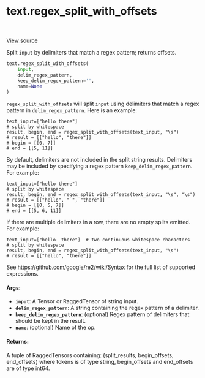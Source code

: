 <div itemscope itemtype="http://developers.google.com/ReferenceObject">
<meta itemprop="name" content="text.regex_split_with_offsets" />
<meta itemprop="path" content="Stable" />
</div>

# text.regex_split_with_offsets

<!-- Insert buttons and diff -->

<table class="tfo-notebook-buttons tfo-api" align="left">
</table>

<a target="_blank" href="https://github.com/tensorflow/text/tree/master/tensorflow_text/python/ops/regex_split_ops.py">View source</a>



Split `input` by delimiters that match a regex pattern; returns offsets.

``` python
text.regex_split_with_offsets(
    input,
    delim_regex_pattern,
    keep_delim_regex_pattern='',
    name=None
)
```



<!-- Placeholder for "Used in" -->

`regex_split_with_offsets` will split `input` using delimiters that match a
regex pattern in `delim_regex_pattern`. Here is an example:

```
text_input=["hello there"]
# split by whitespace
result, begin, end = regex_split_with_offsets(text_input, "\s")
# result = [["hello", "there"]]
# begin = [[0, 7]]
# end = [[5, 11]]
```

By default, delimiters are not included in the split string results.
Delimiters may be included by specifying a regex pattern
`keep_delim_regex_pattern`. For example:

```
text_input=["hello there"]
# split by whitespace
result, begin, end = regex_split_with_offsets(text_input, "\s", "\s")
# result = [["hello", " ", "there"]]
# begin = [[0, 5, 7]]
# end = [[5, 6, 11]]
```

If there are multiple delimiters in a row, there are no empty splits emitted.
For example:

```
text_input=["hello  there"]  # two continuous whitespace characters
# split by whitespace
result, begin, end = regex_split_with_offsets(text_input, "\s")
# result = [["hello", "there"]]
```

See https://github.com/google/re2/wiki/Syntax for the full list of supported
expressions.

#### Args:


* <b>`input`</b>: A Tensor or RaggedTensor of string input.
* <b>`delim_regex_pattern`</b>: A string containing the regex pattern of a delimiter.
* <b>`keep_delim_regex_pattern`</b>: (optional) Regex pattern of delimiters that should
  be kept in the result.
* <b>`name`</b>: (optional) Name of the op.


#### Returns:

A tuple of RaggedTensors containing:
  (split_results, begin_offsets, end_offsets)
where tokens is of type string, begin_offsets and end_offsets are of type
int64.

